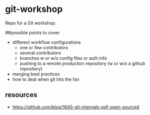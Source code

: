 git-workshop
============

Repo for a Git workshop.

##possible points to cover
* different workflow configurations
  * one or few contributors
  * several contributors
  * branches w or w/o config files or auth info
  * pushing to a remote production repository (w or w/o a github repository)
* merging best practices
* how to deal when git hits the fan

## resources
* https://github.com/blog/1640-git-internals-pdf-open-sourced
